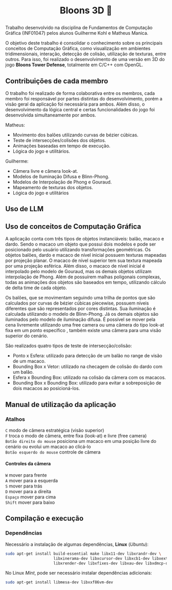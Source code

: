 # <p align="center">Bloons 3D 🎈</p>

Trabalho desenvolvido na disciplina de Fundamentos de Computação Gráfica (INF01047) pelos alunos Guilherme Kohl e Matheus Manica.

O objetivo deste trabalho é consolidar o conhecimento sobre os principais conceitos de Computação Gráfica, como visualização em ambientes tridimensionais, interação, detecção de colisão, utilização de texturas, entre outros.
Para isso, foi realizado o desenvolvimento de uma versão em 3D do jogo **Bloons Tower Defense**, totalmente em C/C++ com OpenGL.

## Contribuições de cada membro

O trabalho foi realizado de forma colaborativa entre os membros, cada membro foi responsável por partes distintas do desenvolvimento, porém a visão geral da aplicação foi necessária para ambos.
Além disso, o desenvolvimento da lógica central e certas funcionalidades do jogo foi desenvolvida simultaneamente por ambos.

Matheus:
- Movimento dos balões utilizando curvas de bézier cúbicas.
- Teste de intersecções/colisões dos objetos.
- Animações baseadas em tempo de execução.
- Lógica do jogo e utilitários.

Guilherme:
- Câmera livre e câmera look-at.
- Modelos de Iluminação Difusa e Blinn-Phong.
- Modelos de Interpolação de Phong e Gouraud.
- Mapeamento de texturas dos objetos.
- Lógica do jogo e utilitários

## Uso de LLM

## Uso de conceitos de Computação Gráfica

A aplicação conta com três tipos de objetos instanciáveis: balão, macaco e dardo. Sendo o macaco um objeto que possui dois modelos e pode ser posicionado pelo usuário utilizando transformações geométricas.
Os objetos balões, dardo e macaco de nível inicial possuem texturas mapeadas por projeção planar. O macaco de nível superior tem sua textura mapeada por uma projeção esférica.
Além disso, o macaco de nível inicial é interpolado pelo modelo de Gouraud, mas os demais objetos utilizam interpolação de Phong.
Além de possuírem malhas poligonais complexas, todas as animações dos objetos são baseados em tempo, utilizando cálculo de delta time de cada objeto.

Os balões, que se movimentam seguindo uma trilha de pontos que são calculados por curvas de bézier cúbicas piecewise, possuem níveis diferentes que são representados por cores distintas. Sua iluminação é calculada utilizando o modelo de Blinn-Phong.
Já os demais objetos são iluminados pelo modelo de iluminação difusa.
É possível se mover pela cena livremente utilizando uma free camera ou uma câmera do tipo look-at fixa em um ponto específico , também existe uma câmera para uma visão superior do cenário.

São realizados quatro tipos de teste de intersecção/colisão:
- Ponto x Esfera: utilizado para detecção de um balão no range de visão de um macaco.
- Bounding Box x Vetor: utilizado na checagem de colisão do dardo com um balão.
- Esfera x Bounding Box: utilizado na colisão da câmera com os macacos.
- Bounding Box x Bounding Box: utilizado para evitar a sobreposição de dois macacos ao posicioná-los.

## Manual de utilização da aplicação

### Atalhos

`C` modo de câmera estratégica (visão superior)  
`F` troca o modo de câmera, entre fixa (look-at) e livre (free camera)  
`Botão direito do mouse` posiciona um macaco em uma posição livre do cenário ou evolui um macaco ao clicá-lo  
`Botão esquerdo do mouse` controle de câmera  

#### Controles da câmera
`W` mover para frente  
`A` mover para a esquerda  
`S` mover para trás  
`D` mover para a direita  
`Espaço` mover para cima  
`Shift` mover para baixo  

## Compilação e execução

### Dependências

Necessário a instalação de algumas dependências, **Linux** (_Ubuntu_):
```bash
sudo apt-get install build-essential make libx11-dev libxrandr-dev \
                     libxinerama-dev libxcursor-dev libxcb1-dev libxext-dev \
                     libxrender-dev libxfixes-dev libxau-dev libxdmcp-dev
```
No Linux _Mint_, pode ser necessário instalar dependências adicionais:
```bash
sudo apt-get install libmesa-dev libxxf86vm-dev
```



